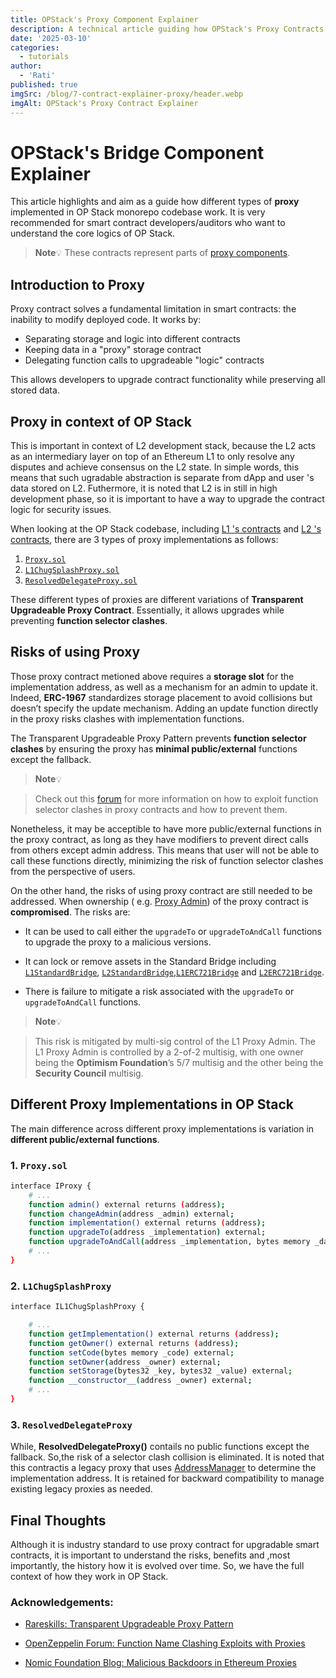 ```yaml
---
title: OPStack's Proxy Component Explainer 
description: A technical article guiding how OPStack's Proxy Contracts works
date: '2025-03-10'
categories:
  - tutorials
author:
  - 'Rati'
published: true
imgSrc: /blog/7-contract-explainer-proxy/header.webp
imgAlt: OPStack's Proxy Contract Explainer
---
```


# OPStack's Bridge Component Explainer


This article highlights and aim as a guide how different types of **proxy** implemented in OP Stack monorepo codebase work. It is very recommended for smart contract developers/auditors who want to understand the core logics of OP Stack.

> **Note**💡
>  These contracts represent parts of [proxy components](https://redprint.ninja/4-opchain-proxies).

## Introduction to Proxy

Proxy contract solves a fundamental limitation in smart contracts: the inability to modify deployed code. It works by:

- Separating storage and logic into different contracts
- Keeping data in a "proxy" storage contract
- Delegating function calls to upgradeable "logic" contracts

This allows developers to upgrade contract functionality while preserving all stored data.


##  Proxy in context of OP Stack


This is important in context of L2 development stack, because the L2 acts as an intermediary layer on top of an Ethereum L1 to only resolve any disputes and achieve consensus on the L2 state. In simple words, this means that such ugradable abstraction is separate from  dApp and user 's data stored on L2. Futhermore, it is noted that L2 is in still in high development phase, so it is important to have a way to upgrade the contract logic for security issues.


When looking at the OP Stack codebase, including [L1 's contracts](https://redprint.ninja/2-superchain) and [L2 's contracts](https://redprint.ninja/4-opchain-proxies), there are 3 types of proxy implementations as follows:

1. [`Proxy.sol`](https://github.com/ethereum-optimism/optimism/blob/v1.11.2/packages/contracts-bedrock/src/universal/Proxy.sol)
2. [`L1ChugSplashProxy.sol`](https://github.com/ethereum-optimism/optimism/blob/v1.11.2/packages/contracts-bedrock/src/legacy/L1ChugSplashProxy.sol)
3. [`ResolvedDelegateProxy.sol`](https://github.com/ethereum-optimism/optimism/blob/v1.11.2/packages/contracts-bedrock/src/legacy/ResolvedDelegateProxy.sol)

These different types of proxies are different variations of **Transparent Upgradeable Proxy Contract**. Essentially, it allows upgrades while preventing **function selector clashes**.


## Risks of using Proxy


Those proxy contract metioned above requires a **storage slot** for the implementation address, as well as a mechanism for an admin to update it. Indeed, **ERC-1967** standardizes storage placement to avoid collisions but doesn’t specify the update mechanism. Adding an update function directly in the proxy risks clashes with implementation functions.

The Transparent Upgradeable Proxy Pattern prevents **function selector clashes** by ensuring the proxy has **minimal public/external** functions except the fallback.

> **Note**💡

> Check out this [forum](https://forum.openzeppelin.com/t/beware-of-the-proxy-learn-how-to-exploit-function-clashing/1070) for more information on how to exploit function selector clashes in proxy contracts and how to prevent them.

Nonetheless, it may be acceptible to have more public/external functions in the proxy contract, as long as they have modifiers to prevent direct calls from others except admin address. This means that user will not be able to call these functions directly, minimizing the risk of function selector clashes from the perspective of users.

On the other hand, the risks of using proxy contract are still needed to be addressed. When ownership ( e.g. [Proxy Admin](https://github.com/ethereum-optimism/optimism/blob/v1.11.2/packages/contracts-bedrock/src/universal/Proxy.sol#L10)) of the proxy contract is **compromised**. The risks are:

- It can be used to call either the `upgradeTo` or `upgradeToAndCall` functions to upgrade the proxy to a malicious versions.

- It can lock or remove assets in the Standard Bridge including [`L1StandardBridge`](https://github.com/ethereum-optimism/optimism/blob/v1.11.1/packages/contracts-bedrock/src/L1/L1StandardBridge.sol), [`L2StandardBridge`](https://github.com/ethereum-optimism/optimism/blob/v1.11.1/packages/contracts-bedrock/src/L2/L2StandardBridge.sol),[`L1ERC721Bridge`](https://github.com/ethereum-optimism/optimism/blob/v1.11.1/packages/contracts-bedrock/src/L1/L1ERC721Bridge.sol) and [`L2ERC721Bridge`](https://github.com/ethereum-optimism/optimism/blob/v1.11.1/packages/contracts-bedrock/src/L2/L2ERC721Bridge.sol).

- There is failure to mitigate a risk associated with the `upgradeTo` or `upgradeToAndCall` functions.

> **Note**💡

> This risk is mitigated by multi-sig control of the L1 Proxy Admin. The L1 Proxy Admin is controlled by a 2-of-2 multisig, with one owner being the **Optimism Foundation**’s 5/7 multisig and the other being the **Security Council** multisig.


##  Different Proxy Implementations in OP Stack


The main difference across different proxy implementations is variation in **different public/external functions**. 


### 1. `Proxy.sol`

```sh
interface IProxy {
    # ...
    function admin() external returns (address);
    function changeAdmin(address _admin) external;
    function implementation() external returns (address);
    function upgradeTo(address _implementation) external;
    function upgradeToAndCall(address _implementation, bytes memory _data) external payable returns (bytes memory);
    # ...
}
```


### 2. `L1ChugSplashProxy`

```sh
interface IL1ChugSplashProxy {

    # ...
    function getImplementation() external returns (address);
    function getOwner() external returns (address);
    function setCode(bytes memory _code) external;
    function setOwner(address _owner) external;
    function setStorage(bytes32 _key, bytes32 _value) external;
    function __constructor__(address _owner) external;
    # ...
}

```


### 3. `ResolvedDelegateProxy`

While, **ResolvedDelegateProxy()** contails no public functions except the fallback. So,the risk of a selector clash collision is eliminated. It is noted that this contractis a legacy proxy that uses [AddressManager](https://github.com/ethereum-optimism/optimism/blob/v1.11.2/packages/contracts-bedrock/src/legacy/AddressManager.sol) to determine the implementation address. It is retained for backward compatibility to manage existing legacy proxies as needed.


## Final Thoughts


Although it is industry standard to use proxy contract for upgradable smart contracts, it is important to understand the risks, benefits and ,most importantly, the history how it is evolved over time. So, we have the full context of how they work in OP Stack.


### Acknowledgements:

- [Rareskills: Transparent Upgradeable Proxy Pattern](https://www.rareskills.io/post/transparent-upgradeable-proxy)

- [OpenZeppelin Forum: Function Name Clashing Exploits with Proxies](https://forum.openzeppelin.com/t/function-name-clashing-exploits-with-proxies/5003)

- [Nomic Foundation Blog: Malicious Backdoors in Ethereum Proxies](https://medium.com/nomic-foundation-blog/malicious-backdoors-in-ethereum-proxies-62629adf3357)